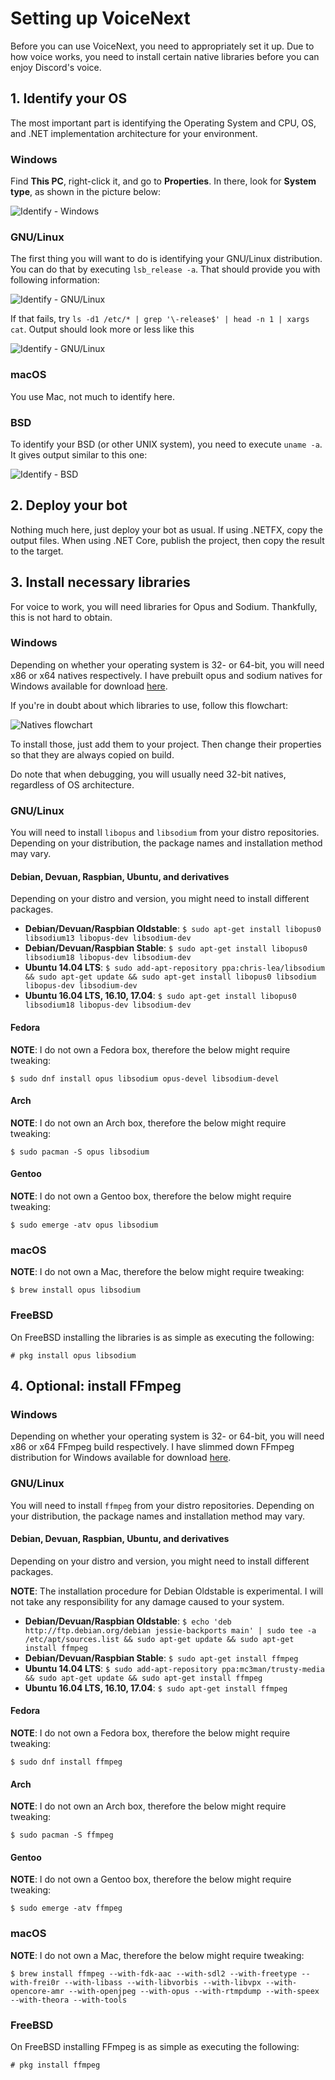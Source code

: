 # Setting up VoiceNext

Before you can use VoiceNext, you need to appropriately set it up. Due to how voice works, you need to install certain native 
libraries before you can enjoy Discord's voice.

## 1. Identify your OS

The most important part is identifying the Operating System and CPU, OS, and .NET implementation architecture for your 
environment.

### Windows

Find **This PC**, right-click it, and go to **Properties**. In there, look for **System type**, as shown in the picture below:

![Identify - Windows](/images/05_01_identify_win32.jpg "Identifying Windows system")

### GNU/Linux

The first thing you will want to do is identifying your GNU/Linux distribution. You can do that by executing `lsb_release -a`. 
That should provide you with following information:

![Identify - GNU/Linux](/images/05_02_identify_gnulinux_lsb.png "Identifying LSB-compatible GNU/Linux system")

If that fails, try `ls -d1 /etc/* | grep '\-release$' | head -n 1 | xargs cat`. Output should look more or less like this

![Identify - GNU/Linux](/images/05_03_identify_gnulinux_osrelease.png "Identifying non-LSB-compatible GNU/Linux system")

### macOS

You use Mac, not much to identify here.

### BSD

To identify your BSD (or other UNIX system), you need to execute `uname -a`. It gives output similar to this one:

![Identify - BSD](/images/05_04_identify_bsd.png "Identifying BSD system")

## 2. Deploy your bot

Nothing much here, just deploy your bot as usual. If using .NETFX, copy the output files. When using .NET Core, publish the 
project, then copy the result to the target.

## 3. Install necessary libraries

For voice to work, you will need libraries for Opus and Sodium. Thankfully, this is not hard to obtain.

### Windows

Depending on whether your operating system is 32- or 64-bit, you will need x86 or x64 natives respectively. I have prebuilt 
opus and sodium natives for Windows available for download [here](/natives/index.html).

If you're in doubt about which libraries to use, follow this flowchart:

![Natives flowchart](/images/05_05_natives_flowchart.png "Natives - flowchart")

To install those, just add them to your project. Then change their properties so that they are always copied on build.

Do note that when debugging, you will usually need 32-bit natives, regardless of OS architecture.

### GNU/Linux

You will need to install `libopus` and `libsodium` from your distro repositories. Depending on your distribution, the package 
names and installation method may vary.

#### Debian, Devuan, Raspbian, Ubuntu, and derivatives

Depending on your distro and version, you might need to install different packages.

* **Debian/Devuan/Raspbian Oldstable**: `$ sudo apt-get install libopus0 libsodium13 libopus-dev libsodium-dev`
* **Debian/Devuan/Raspbian Stable**: `$ sudo apt-get install libopus0 libsodium18 libopus-dev libsodium-dev`
* **Ubuntu 14.04 LTS**: `$ sudo add-apt-repository ppa:chris-lea/libsodium && sudo apt-get update && sudo apt-get install libopus0 libsodium libopus-dev libsodium-dev`
* **Ubuntu 16.04 LTS, 16.10, 17.04**: `$ sudo apt-get install libopus0 libsodium18 libopus-dev libsodium-dev`

#### Fedora

**NOTE**: I do not own a Fedora box, therefore the below might require tweaking:

`$ sudo dnf install opus libsodium opus-devel libsodium-devel`

#### Arch

**NOTE**: I do not own an Arch box, therefore the below might require tweaking:

`$ sudo pacman -S opus libsodium`

#### Gentoo

**NOTE**: I do not own a Gentoo box, therefore the below might require tweaking:

`$ sudo emerge -atv opus libsodium`

### macOS

**NOTE**: I do not own a Mac, therefore the below might require tweaking:

`$ brew install opus libsodium`

### FreeBSD

On FreeBSD installing the libraries is as simple as executing the following:

`# pkg install opus libsodium`

## 4. Optional: install FFmpeg

### Windows

Depending on whether your operating system is 32- or 64-bit, you will need x86 or x64 FFmpeg build respectively. I have 
slimmed down FFmpeg distribution for Windows available for download [here](/natives/index.html).

### GNU/Linux

You will need to install `ffmpeg` from your distro repositories. Depending on your distribution, the package names and 
installation method may vary.

#### Debian, Devuan, Raspbian, Ubuntu, and derivatives

Depending on your distro and version, you might need to install different packages.

**NOTE**: The installation procedure for Debian Oldstable is experimental. I will not take any responsibility for any damage 
caused to your system.

* **Debian/Devuan/Raspbian Oldstable**: `$ echo 'deb http://ftp.debian.org/debian jessie-backports main' | sudo tee -a /etc/apt/sources.list && sudo apt-get update && sudo apt-get install ffmpeg`
* **Debian/Devuan/Raspbian Stable**: `$ sudo apt-get install ffmpeg`
* **Ubuntu 14.04 LTS**: `$ sudo add-apt-repository ppa:mc3man/trusty-media && sudo apt-get update && sudo apt-get install ffmpeg`
* **Ubuntu 16.04 LTS, 16.10, 17.04**: `$ sudo apt-get install ffmpeg`

#### Fedora

**NOTE**: I do not own a Fedora box, therefore the below might require tweaking:

`$ sudo dnf install ffmpeg`

#### Arch

**NOTE**: I do not own an Arch box, therefore the below might require tweaking:

`$ sudo pacman -S ffmpeg`

#### Gentoo

**NOTE**: I do not own a Gentoo box, therefore the below might require tweaking:

`$ sudo emerge -atv ffmpeg`

### macOS

**NOTE**: I do not own a Mac, therefore the below might require tweaking:

`$ brew install ffmpeg --with-fdk-aac --with-sdl2 --with-freetype --with-frei0r --with-libass --with-libvorbis --with-libvpx --with-opencore-amr --with-openjpeg --with-opus --with-rtmpdump --with-speex --with-theora --with-tools`

### FreeBSD

On FreeBSD installing FFmpeg is as simple as executing the following:

`# pkg install ffmpeg`
